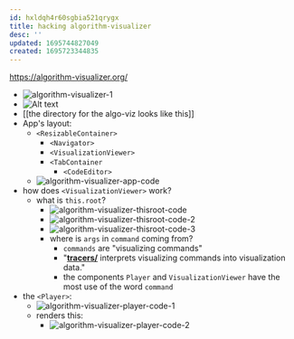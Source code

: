 ```yaml
---
id: hxldqh4r60sgbia521qrygx
title: hacking algorithm-visualizer
desc: ''
updated: 1695744827049
created: 1695723344835
---
```

https://algorithm-visualizer.org/  

- ![algorithm-visualizer-1](/assets/images/algorithm-visualizer-1.png)
- ![Alt text](/assets/images/algorithm-visualizer-2.png)
- [[the directory for the algo-viz looks like this]]
- App's layout:
  - `<ResizableContainer>`
    - `<Navigator>`
    - `<VisualizationViewer>`
    - `<TabContainer`
      - `<CodeEditor>`
  - ![algorithm-visualizer-app-code](/assets/images/algorithm-visualizer-app-code.png)
- how does `<VisualizationViewer>` work?
  - what is `this.root`?
    - ![algorithm-visualizer-thisroot-code](/assets/images/algorithm-visualizer-thisroot-code.png)
    - ![algorithm-visualizer-thisroot-code-2](/assets/images/algorithm-visualizer-thisroot-code-2.png)
    - ![algorithm-visualizer-thisroot-code-3](/assets/images/algorithm-visualizer-thisroot-code-3.png)
    - where is `args` in `command` coming from?
      - `commands` are "visualizing commands"
      - "[**tracers/**](src/core/tracers) interprets visualizing commands into visualization data."
      - the components `Player` and `VisualizationViewer` have the most use of the word `command`
- the `<Player>`:
  - ![algorithm-visualizer-player-code-1](/assets/images/algorithm-visualizer-player-code-1.png)
  - renders this:
    - ![algorithm-visualizer-player-code-2](/assets/images/algorithm-visualizer-player-code-2.png)

